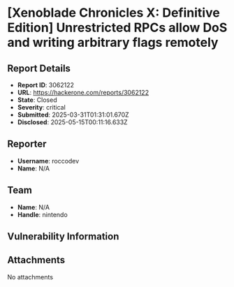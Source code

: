 # [Xenoblade Chronicles X: Definitive Edition] Unrestricted RPCs allow DoS and writing arbitrary flags remotely

## Report Details
- **Report ID**: 3062122
- **URL**: https://hackerone.com/reports/3062122
- **State**: Closed
- **Severity**: critical
- **Submitted**: 2025-03-31T01:31:01.670Z
- **Disclosed**: 2025-05-15T00:11:16.633Z

## Reporter
- **Username**: roccodev
- **Name**: N/A

## Team
- **Name**: N/A
- **Handle**: nintendo

## Vulnerability Information


## Attachments
No attachments
